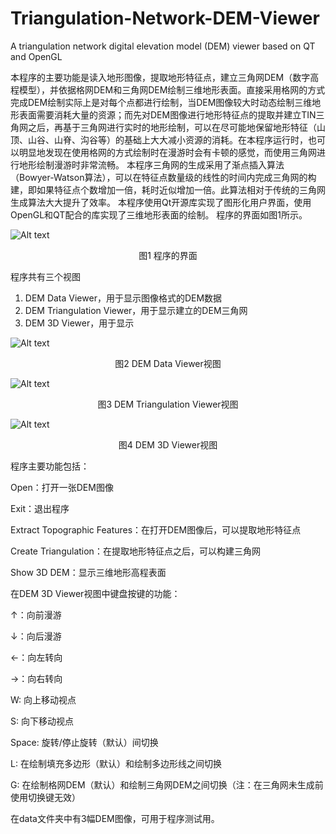 # Triangulation-Network-DEM-Viewer
A triangulation network digital elevation model (DEM) viewer based on QT and OpenGL

本程序的主要功能是读入地形图像，提取地形特征点，建立三角网DEM（数字高程模型），并依据格网DEM和三角网DEM绘制三维地形表面。直接采用格网的方式完成DEM绘制实际上是对每个点都进行绘制，当DEM图像较大时动态绘制三维地形表面需要消耗大量的资源；而先对DEM图像进行地形特征点的提取并建立TIN三角网之后，再基于三角网进行实时的地形绘制，可以在尽可能地保留地形特征（山顶、山谷、山脊、沟谷等）的基础上大大减小资源的消耗。在本程序运行时，也可以明显地发现在使用格网的方式绘制时在漫游时会有卡顿的感觉，而使用三角网进行地形绘制漫游时非常流畅。
本程序三角网的生成采用了渐点插入算法（Bowyer-Watson算法），可以在特征点数量级的线性的时间内完成三角网的构建，即如果特征点个数增加一倍，耗时近似增加一倍。此算法相对于传统的三角网生成算法大大提升了效率。
本程序使用Qt开源库实现了图形化用户界面，使用OpenGL和QT配合的库实现了三维地形表面的绘制。
程序的界面如图1所示。

![Alt text](https://raw.githubusercontent.com/zhengyuan-liu/Triangulation-Network-DEM-Viewer/master/demo/1.png)

<p align = "center">图1 程序的界面</p>

程序共有三个视图
1.	DEM Data Viewer，用于显示图像格式的DEM数据
2.	DEM Triangulation Viewer，用于显示建立的DEM三角网
3.	DEM 3D Viewer，用于显示

![Alt text](https://raw.githubusercontent.com/zhengyuan-liu/Triangulation-Network-DEM-Viewer/master/demo/2.png)

<p align = "center">图2 DEM Data Viewer视图</p>

![Alt text](https://raw.githubusercontent.com/zhengyuan-liu/Triangulation-Network-DEM-Viewer/master/demo/3.png)

<p align = "center">图3 DEM Triangulation Viewer视图</p>

![Alt text](https://raw.githubusercontent.com/zhengyuan-liu/Triangulation-Network-DEM-Viewer/master/demo/4.png)

<p align = "center">图4 DEM 3D Viewer视图</p>

程序主要功能包括：

Open：打开一张DEM图像

Exit：退出程序

Extract Topographic Features：在打开DEM图像后，可以提取地形特征点

Create Triangulation：在提取地形特征点之后，可以构建三角网

Show 3D DEM：显示三维地形高程表面

在DEM 3D Viewer视图中键盘按键的功能：

↑：向前漫游

↓：向后漫游

←：向左转向

→：向右转向

W: 向上移动视点

S: 向下移动视点

Space: 旋转/停止旋转（默认）间切换

L: 在绘制填充多边形（默认）和绘制多边形线之间切换

G: 在绘制格网DEM（默认）和绘制三角网DEM之间切换（注：在三角网未生成前使用切换键无效）

在data文件夹中有3幅DEM图像，可用于程序测试用。

